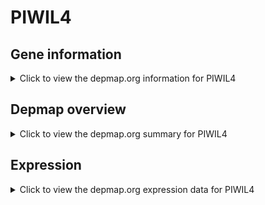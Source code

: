 <h1>PIWIL4</h1>

<h2>Gene information</h2>
<details>
  <summary>Click to view the depmap.org information for PIWIL4</summary>
  <p><a href="https://depmap.org/portal/gene/PIWIL4?tab=about" target="_BLANK">Open page in a new tab...</a></p>
  <iframe src="https://depmap.org/portal/gene/PIWIL4?tab=about" style="border:none;width:100%;height:800px"></iframe>
</details>

<h2>Depmap overview</h2>
<details>
  <summary>Click to view the depmap.org summary for PIWIL4</summary>
  <p><a href="https://depmap.org/portal/gene/PIWIL4?tab=overview" target="_BLANK">Open page in a new tab...</a></p>
  <iframe src="https://depmap.org/portal/gene/PIWIL4?tab=overview" style="border:none;width:100%;height:800px"></iframe>
</details>

<h2>Expression</h2>
<details>
  <summary>Click to view the depmap.org expression data for PIWIL4</summary>
  <p><a href="https://depmap.org/portal/gene/PIWIL4?tab=characterization" target="_BLANK">Open page in a new tab...</a></p>
  <iframe src="https://depmap.org/portal/gene/PIWIL4?tab=characterization" style="border:none;width:100%;height:800px"></iframe>
</details>


<!--
<h2>Reactome Pathway diagram</h2>
<details>
  <summary>Click to view the Reactome pathway for PIWIL4</summary>
  <p><a href="PURL" target="_BLANK">Open page in a new tab...</a></p>
  PNAME
</details>
-->


